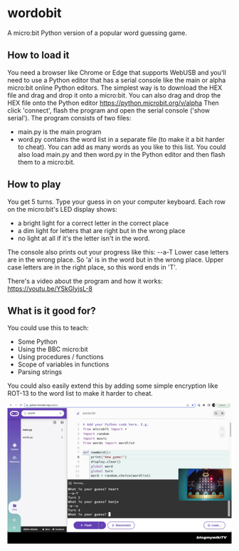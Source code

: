 # wordobit

A micro:bit Python version of a popular word guessing game.

## How to load it
You need a browser like Chrome or Edge that supports WebUSB and you'll need to use a Python editor that has a serial console like the main or alpha micro:bit online Python editors.
The simplest way is to download the HEX file and drag and drop it onto a micro:bit.
You can also drag and drop the HEX file onto the Python editor https://python.microbit.org/v/alpha
Then click 'connect', flash the program and open the serial console ('show serial').
The program consists of two files:
- main.py is the main program
- word.py contains the word list in a separate file (to make it a bit harder to cheat). You can add as many words as you like to this list.
You could also load main.py and then word.py in the Python editor and then flash them to a micro:bit.


## How to play
You get 5 turns.
Type your guess in on your computer keyboard.
Each row on the micro:bit's LED display shows:
- a bright light for a correct letter in the correct place
- a dim light for letters that are right but in the wrong place
- no light at all if it's the letter isn't in the word.

The console also prints out your progress like this:
--a-T
Lower case letters are in the wrong place.
So 'a' is in the word but in the wrong place.
Upper case letters are in the right place, so this word ends in 'T'.

There's a video about the program and how it works: https://youtu.be/YSkGlyjsL-8

## What is it good for?
You could use this to teach:
- Some Python
- Using the BBC micro:bit
- Using procedures / functions
- Scope of variables in functions
- Parsing strings

You could also easily extend this by adding some simple encryption like ROT-13 to the word list to make it harder to cheat.

![Screenshot from video](/images/screenshot.png)

